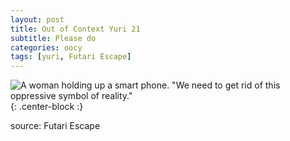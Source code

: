 ```yaml
---
layout: post
title: Out of Context Yuri 21
subtitle: Please do
categories: oocy
tags: [yuri, Futari Escape]
---
```




![A woman holding up a smart phone. "We need to get rid of this oppressive symbol of reality."](https://imgur.com/YCcHDX7.png){: .center-block :}

source: Futari Escape